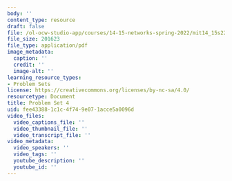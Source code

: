 ```yaml
---
body: ''
content_type: resource
draft: false
file: /ol-ocw-studio-app/courses/14-15-networks-spring-2022/mit14_15s22_pset4.pdf
file_size: 201623
file_type: application/pdf
image_metadata:
  caption: ''
  credit: ''
  image-alt: ''
learning_resource_types:
- Problem Sets
license: https://creativecommons.org/licenses/by-nc-sa/4.0/
resourcetype: Document
title: Problem Set 4
uid: fee43388-1c1c-4f74-9e07-1acce5a0096d
video_files:
  video_captions_file: ''
  video_thumbnail_file: ''
  video_transcript_file: ''
video_metadata:
  video_speakers: ''
  video_tags: ''
  youtube_description: ''
  youtube_id: ''
---
```


